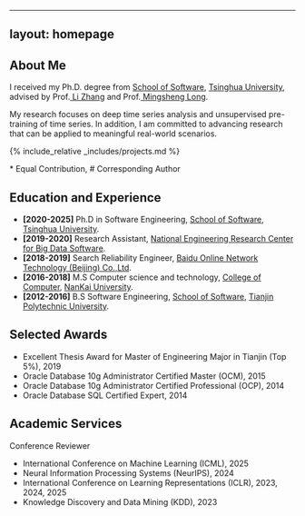 
---
layout: homepage
---

## About Me


I received my Ph.D. degree from <a href="https://www.thss.tsinghua.edu.cn/" target="_blank"> School of Software</a>, <a href="https://www.tsinghua.edu.cn/" target="_blank"> Tsinghua University</a>, advised by Prof.<a href="https://www.thss.tsinghua.edu.cn/faculty/zhangli.htm" target="_blank"> Li Zhang</a> and Prof.<a href="https://www.thss.tsinghua.edu.cn/faculty/longmingsheng.htm" target="_blank"> Mingsheng Long</a>. 

​My research focuses on deep time series analysis and unsupervised pre-training of time series. In addition, I am committed to advancing research that can be applied to meaningful real-world scenarios.

{% include_relative _includes/projects.md %}

\* Equal Contribution, # Corresponding Author

## Education and Experience

- **[2020-2025]** Ph.D in Software Engineering, <a href="https://www.thss.tsinghua.edu.cn" target="_blank"> School of Software</a>, <a href="https://www.tsinghua.edu.cn/en" target="_blank"> Tsinghua University</a>.
- **[2019-2020]** Research Assistant, <a href="https://nercbds.tsinghua.edu.cn/index.html" target="_blank">National Engineering Research Center for Big Data Software</a>.
- **[2018-2019]** Search Reliability Engineer, <a href="https://en.wikipedia.org/wiki/Baidu" target="_blank">Baidu Online Network Technology (Beijing) Co.,Ltd</a>.
- **[2016-2018]** M.S Computer science and technology, <a href="https://cc.nankai.edu.cn" target="_blank">College of Computer</a>, <a href="https://www.nankai.edu.cn" target="_blank">NanKai University</a>.
- **[2012-2016]** B.S Software Engineering, <a href="https://ss.tiangong.edu.cn" target="_blank">School of Software<a>, <a href="https://www.tiangong.edu.cn/main.htm" target="_blank">Tianjin Polytechnic University</a>.

## Selected Awards

- Excellent Thesis Award for Master of Engineering Major in Tianjin (Top 5%), 2019
- Oracle Database 10g Administrator Certified Master (OCM), 2015
- Oracle Database 10g Administrator Certified Professional (OCP), 2014
- Oracle Database SQL Certified Expert, 2014


## Academic Services

Conference Reviewer
- International Conference on Machine Learning (ICML), 2025
- Neural Information Processing Systems (NeurIPS), 2024
- International Conference on Learning Representations (ICLR), 2023, 2024, 2025
- Knowledge Discovery and Data Mining (KDD), 2023


<!-- ## Visitor Map

<script type="text/javascript" src="//rf.revolvermaps.com/0/0/6.js?i=54e0ojatafc&amp;m=7&amp;c=e63100&amp;cr1=ffffff&amp;f=arial&amp;l=0&amp;bv=90&amp;lx=-420&amp;ly=420&amp;hi=20&amp;he=7&amp;hc=a8ddff&amp;rs=80" async="async"></script> -->
